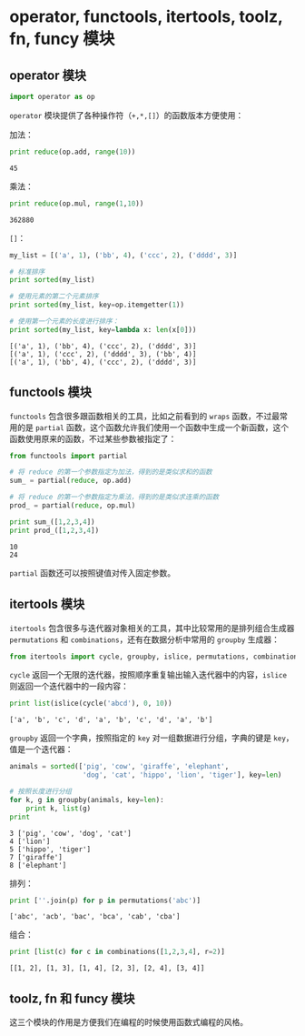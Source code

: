 # operator, functools, itertools, toolz, fn, funcy 模块

## operator 模块


```python
import operator as op
```

`operator` 模块提供了各种操作符（`+,*,[]`）的函数版本方便使用：

加法：


```python
print reduce(op.add, range(10))
```

    45


乘法：


```python
print reduce(op.mul, range(1,10))
```

    362880


`[]`：


```python
my_list = [('a', 1), ('bb', 4), ('ccc', 2), ('dddd', 3)]

# 标准排序
print sorted(my_list)

# 使用元素的第二个元素排序
print sorted(my_list, key=op.itemgetter(1))

# 使用第一个元素的长度进行排序：
print sorted(my_list, key=lambda x: len(x[0]))
```

    [('a', 1), ('bb', 4), ('ccc', 2), ('dddd', 3)]
    [('a', 1), ('ccc', 2), ('dddd', 3), ('bb', 4)]
    [('a', 1), ('bb', 4), ('ccc', 2), ('dddd', 3)]


## functools 模块

`functools` 包含很多跟函数相关的工具，比如之前看到的 `wraps` 函数，不过最常用的是 `partial` 函数，这个函数允许我们使用一个函数中生成一个新函数，这个函数使用原来的函数，不过某些参数被指定了：


```python
from functools import partial

# 将 reduce 的第一个参数指定为加法，得到的是类似求和的函数
sum_ = partial(reduce, op.add)

# 将 reduce 的第一个参数指定为乘法，得到的是类似求连乘的函数
prod_ = partial(reduce, op.mul)

print sum_([1,2,3,4])
print prod_([1,2,3,4])
```

    10
    24


`partial` 函数还可以按照键值对传入固定参数。

## itertools 模块

`itertools` 包含很多与迭代器对象相关的工具，其中比较常用的是排列组合生成器 `permutations` 和 `combinations`，还有在数据分析中常用的 `groupby` 生成器：


```python
from itertools import cycle, groupby, islice, permutations, combinations
```

`cycle` 返回一个无限的迭代器，按照顺序重复输出输入迭代器中的内容，`islice` 则返回一个迭代器中的一段内容：


```python
print list(islice(cycle('abcd'), 0, 10))
```

    ['a', 'b', 'c', 'd', 'a', 'b', 'c', 'd', 'a', 'b']


`groupby` 返回一个字典，按照指定的 `key` 对一组数据进行分组，字典的键是 `key`，值是一个迭代器： 


```python
animals = sorted(['pig', 'cow', 'giraffe', 'elephant',
                  'dog', 'cat', 'hippo', 'lion', 'tiger'], key=len)

# 按照长度进行分组
for k, g in groupby(animals, key=len):
    print k, list(g)
print
```

    3 ['pig', 'cow', 'dog', 'cat']
    4 ['lion']
    5 ['hippo', 'tiger']
    7 ['giraffe']
    8 ['elephant']
    


排列：


```python
print [''.join(p) for p in permutations('abc')]
```

    ['abc', 'acb', 'bac', 'bca', 'cab', 'cba']


组合：


```python
print [list(c) for c in combinations([1,2,3,4], r=2)]
```

    [[1, 2], [1, 3], [1, 4], [2, 3], [2, 4], [3, 4]]


## toolz, fn 和 funcy 模块

这三个模块的作用是方便我们在编程的时候使用函数式编程的风格。
